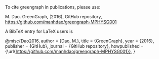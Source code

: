 To cite greengraph in publications, please use:

M. Dao. GreenGraph, (2016), GitHub repository, https://github.com/manhdao/greengraph-MPHYSG001

A BibTeX entry for LaTeX users is

@misc{Dao2016,
  author = {Dao, M.},
  title = {GreenGraph},
  year = {2016},
  publisher = {GitHub},
  journal = {GitHub repository},
  howpublished = {\url{https://github.com/manhdao/greengraph-MPHYSG001}},
}